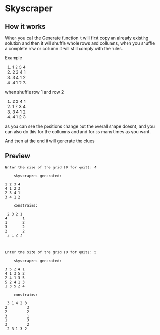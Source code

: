 # Skyscraper

## How it works
When you call the Generate function it will first copy an already existing solution and then it will shuffle whole rows and collumns, when you shuffle a complete row or collumn it will still comply with the rules.

Example

1) 1 2 3 4
2) 2 3 4 1
3) 3 4 1 2
4) 4 1 2 3

when shuffle row 1 and row 2

1) 2 3 4 1
2) 1 2 3 4
3) 3 4 1 2
4) 4 1 2 3

as you can see the positions change but the overall shape doesnt, and you can also do this for the collumns and and for as many times as you want.

And then at the end it will generate the clues

## Preview
```
Enter the size of the grid (0 for quit): 4

    skyscrapers generated:

1 2 3 4
4 1 2 3
2 3 4 1
3 4 1 2

    constrains:

 2 3 2 1    
4       1    
1       2    
3       2    
2       2   
 2 1 2 3   
 
 
 
Enter the size of the grid (0 for quit): 5

    skyscrapers generated:

3 5 2 4 1
4 1 3 5 2
2 4 1 3 5
5 2 4 1 3
1 3 5 2 4

    constrains:

 3 1 4 2 3
2         3
2         2
3         1
1         3
3         2
 2 3 1 3 2
 ```








